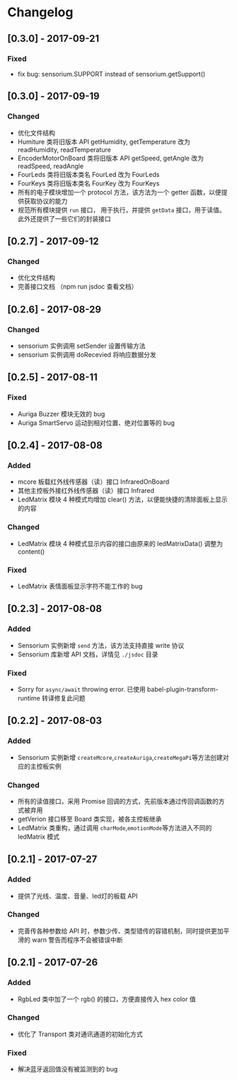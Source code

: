 # Changelog

## [0.3.0] - 2017-09-21
### Fixed
-  fix bug: sensorium.SUPPORT instead of sensorium.getSupport()

## [0.3.0] - 2017-09-19
### Changed
-  优化文件结构
-  Humiture 类将旧版本 API getHumidity, getTemperature 改为 readHumidity, readTemperature
-  EncoderMotorOnBoard 类将旧版本 API getSpeed, getAngle 改为 readSpeed, readAngle
-  FourLeds 类将旧版本类名 FourLed 改为 FourLeds
-  FourKeys 类将旧版本类名 FourKey 改为 FourKeys
-  所有的电子模块增加一个 protocol 方法，该方法为一个 getter 函数，以便提供获取协议的能力
-  规范所有模块提供 `run` 接口， 用于执行，并提供 `getData` 接口，用于读值。此外还提供了一些它们的封装接口

## [0.2.7] - 2017-09-12
### Changed
-  优化文件结构
-  完善接口文档 （npm run jsdoc 查看文档）

## [0.2.6] - 2017-08-29
### Changed
-  sensorium 实例调用 setSender 设置传输方法
-  sensorium 实例调用 doRecevied 将响应数据分发

## [0.2.5] - 2017-08-11
### Fixed
-  Auriga Buzzer 模块无效的 bug
-  Auriga SmartServo 运动到相对位置、绝对位置等的 bug

## [0.2.4] - 2017-08-08
### Added
- mcore 板载红外线传感器（读）接口 InfraredOnBoard
- 其他主控板外接红外线传感器（读）接口 Infrared
- LedMatrix 模块 4 种模式均增加 clear() 方法，以便能快捷的清除面板上显示的内容

### Changed
- LedMatrix 模块 4 种模式显示内容的接口由原来的 ledMatrixData() 调整为 content()

### Fixed
-  LedMatrix 表情面板显示字符不能工作的 bug

## [0.2.3] - 2017-08-08
### Added
- Sensorium 实例新增 `send` 方法，该方法支持直接 write 协议
- Sensorium 库新增 API 文档，详情见 `./jsdoc` 目录

### Fixed
-  Sorry for `async/await` throwing error. 已使用 babel-plugin-transform-runtime 转译修复此问题

## [0.2.2] - 2017-08-03
### Added
- Sensorium 实例新增 `createMcore`,`createAuriga`,`createMegaPi`等方法创建对应的主控板实例

### Changed
- 所有的读值接口，采用 Promise 回调的方式，先前版本通过传回调函数的方式被弃用
- getVerion 接口移至 Board 类实现，被各主控板继承
- LedMatrix 类重构，通过调用 `charMode`,`emotionMode`等方法进入不同的 ledMatrix 模式

## [0.2.1] - 2017-07-27
### Added
- 提供了光线、温度、音量、led灯的板载 API

### Changed
- 完善传各种参数给 API 时，参数少传、类型错传的容错机制，同时提供更加平滑的 warn 警告而程序不会被错误中断

## [0.2.1] - 2017-07-26
### Added
- RgbLed 类中加了一个 rgb() 的接口，方便直接传入 hex color 值

### Changed
- 优化了 Transport 类对通讯通道的初始化方式

### Fixed
- 解决蓝牙返回值没有被监测到的 bug

